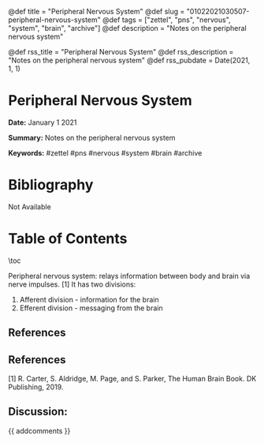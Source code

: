 @def title = "Peripheral Nervous System"
@def slug = "01022021030507-peripheral-nervous-system"
@def tags = ["zettel", "pns", "nervous", "system", "brain", "archive"]
@def description = "Notes on the peripheral nervous system"

@def rss_title = "Peripheral Nervous System"
@def rss_description = "Notes on the peripheral nervous system"
@def rss_pubdate = Date(2021, 1, 1)


Peripheral Nervous System
=========

**Date:** January 1 2021

**Summary:** Notes on the peripheral nervous system

**Keywords:** #zettel #pns #nervous #system #brain #archive

Bibliography
==========

Not Available

Table of Contents
=========

\toc

Peripheral nervous system: relays information between body and brain via nerve impulses. [1] It has two divisions:

1. Afferent division - information for the brain
2. Efferent division - messaging from the brain

## References

## References

[1] R. Carter, S. Aldridge, M. Page, and S. Parker, The Human Brain Book. DK Publishing, 2019.
## Discussion: 

{{ addcomments }}
